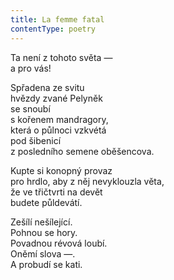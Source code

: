 ```yaml
---
title: La femme fatal
contentType: poetry
---
```


<section>

Ta není z tohoto světa —  
a pro vás!

</section>

<section>

Spřadena ze svitu  
hvězdy zvané Pelyněk  
se snoubí  
s kořenem mandragory,  
která o půlnoci vzkvétá  
pod šibenicí  
z posledního semene oběšencova.

</section>

<section>

Kupte si konopný provaz  
pro hrdlo, aby z něj nevyklouzla věta,  
že ve třičtvrti na devět  
budete půldevátí.

</section>

<section>

Zešílí nešílející.  
Pohnou se hory.  
Povadnou révová loubí.  
Oněmí slova —.  
A probudí se kati.

</section>
